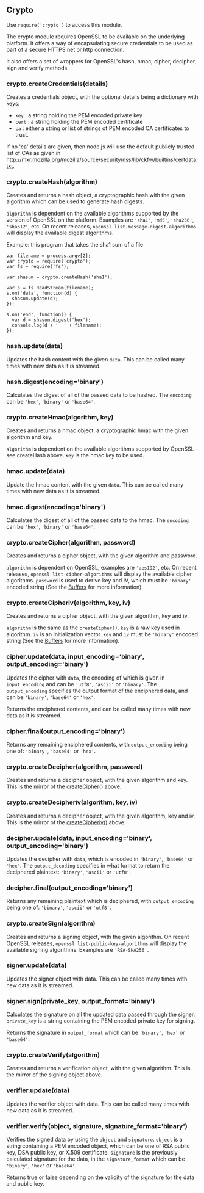 ## Crypto

Use `require('crypto')` to access this module.

The crypto module requires OpenSSL to be available on the underlying platform.
It offers a way of encapsulating secure credentials to be used as part
of a secure HTTPS net or http connection.

It also offers a set of wrappers for OpenSSL's hash, hmac, cipher, decipher, sign and verify methods.

### crypto.createCredentials(details)

Creates a credentials object, with the optional details being a dictionary with keys:

* `key` : a string holding the PEM encoded private key
* `cert` : a string holding the PEM encoded certificate
* `ca` : either a string or list of strings of PEM encoded CA certificates to trust.

If no 'ca' details are given, then node.js will use the default publicly trusted list of CAs as given in
<http://mxr.mozilla.org/mozilla/source/security/nss/lib/ckfw/builtins/certdata.txt>.


### crypto.createHash(algorithm)

Creates and returns a hash object, a cryptographic hash with the given algorithm
which can be used to generate hash digests.

`algorithm` is dependent on the available algorithms supported by the version
of OpenSSL on the platform. Examples are `'sha1'`, `'md5'`, `'sha256'`, `'sha512'`, etc.
On recent releases, `openssl list-message-digest-algorithms` will display the available digest algorithms.

Example: this program that takes the sha1 sum of a file

    var filename = process.argv[2];
    var crypto = require('crypto');
    var fs = require('fs');

    var shasum = crypto.createHash('sha1');

    var s = fs.ReadStream(filename);
    s.on('data', function(d) {
      shasum.update(d);
    });

    s.on('end', function() {
      var d = shasum.digest('hex');
      console.log(d + '  ' + filename);
    });

### hash.update(data)

Updates the hash content with the given `data`.
This can be called many times with new data as it is streamed.

### hash.digest(encoding='binary')

Calculates the digest of all of the passed data to be hashed.
The `encoding` can be `'hex'`, `'binary'` or `'base64'`.


### crypto.createHmac(algorithm, key)

Creates and returns a hmac object, a cryptographic hmac with the given algorithm and key.

`algorithm` is dependent on the available algorithms supported by OpenSSL - see createHash above.
`key` is the hmac key to be used.

### hmac.update(data)

Update the hmac content with the given `data`.
This can be called many times with new data as it is streamed.

### hmac.digest(encoding='binary')

Calculates the digest of all of the passed data to the hmac.
The `encoding` can be `'hex'`, `'binary'` or `'base64'`.


### crypto.createCipher(algorithm, password)

Creates and returns a cipher object, with the given algorithm and password.

`algorithm` is dependent on OpenSSL, examples are `'aes192'`, etc.
On recent releases, `openssl list-cipher-algorithms` will display the
available cipher algorithms.
`password` is used to derive key and IV, which must be `'binary'` encoded
string (See the [Buffers](buffers.html) for more information).

### crypto.createCipheriv(algorithm, key, iv)

Creates and returns a cipher object, with the given algorithm, key and iv.

`algorithm` is the same as the `createCipher()`. `key` is a raw key used in
algorithm. `iv` is an Initialization vector. `key` and `iv` must be `'binary'`
encoded string (See the [Buffers](buffers.html) for more information).

### cipher.update(data, input_encoding='binary', output_encoding='binary')

Updates the cipher with `data`, the encoding of which is given in `input_encoding`
and can be `'utf8'`, `'ascii'` or `'binary'`. The `output_encoding` specifies
the output format of the enciphered data, and can be `'binary'`, `'base64'` or `'hex'`.

Returns the enciphered contents, and can be called many times with new data as it is streamed.

### cipher.final(output_encoding='binary')

Returns any remaining enciphered contents, with `output_encoding` being one of: `'binary'`, `'base64'` or `'hex'`.

### crypto.createDecipher(algorithm, password)

Creates and returns a decipher object, with the given algorithm and key.
This is the mirror of the [createCipher()](#crypto.createCipher) above.

### crypto.createDecipheriv(algorithm, key, iv)

Creates and returns a decipher object, with the given algorithm, key and iv.
This is the mirror of the [createCipheriv()](#crypto.createCipheriv) above.

### decipher.update(data, input_encoding='binary', output_encoding='binary')

Updates the decipher with `data`, which is encoded in `'binary'`, `'base64'` or `'hex'`.
The `output_decoding` specifies in what format to return the deciphered plaintext: `'binary'`, `'ascii'` or `'utf8'`.

### decipher.final(output_encoding='binary')

Returns any remaining plaintext which is deciphered,
with `output_encoding` being one of: `'binary'`, `'ascii'` or `'utf8'`.


### crypto.createSign(algorithm)

Creates and returns a signing object, with the given algorithm.
On recent OpenSSL releases, `openssl list-public-key-algorithms` will display
the available signing algorithms. Examples are `'RSA-SHA256'`.

### signer.update(data)

Updates the signer object with data.
This can be called many times with new data as it is streamed.

### signer.sign(private_key, output_format='binary')

Calculates the signature on all the updated data passed through the signer.
`private_key` is a string containing the PEM encoded private key for signing.

Returns the signature in `output_format` which can be `'binary'`, `'hex'` or `'base64'`.

### crypto.createVerify(algorithm)

Creates and returns a verification object, with the given algorithm.
This is the mirror of the signing object above.

### verifier.update(data)

Updates the verifier object with data.
This can be called many times with new data as it is streamed.

### verifier.verify(object, signature, signature_format='binary')

Verifies the signed data by using the `object` and `signature`. `object` is  a
string containing a PEM encoded object, which can be one of RSA public key,
DSA public key, or X.509 certificate. `signature` is the previously calculated
signature for the data, in the `signature_format` which can be `'binary'`,
`'hex'` or `'base64'`.

Returns true or false depending on the validity of the signature for the data and public key.
